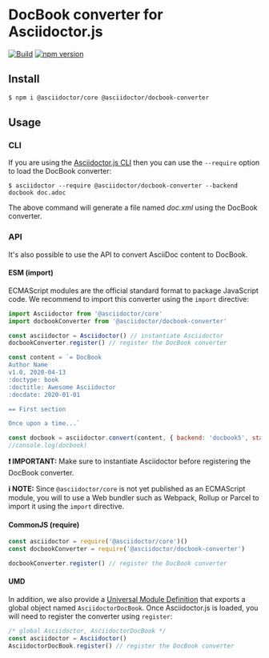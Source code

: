 # DocBook converter for Asciidoctor.js

[![Build](https://github.com/asciidoctor/asciidoctor-docbook.js/actions/workflows/build.yml/badge.svg)](https://github.com/asciidoctor/asciidoctor-docbook.js/actions/workflows/build.yml)
[![npm version](http://img.shields.io/npm/v/@asciidoctor/docbook-converter.svg)](https://www.npmjs.com/package/@asciidoctor/docbook-converter)

## Install

```sh
$ npm i @asciidoctor/core @asciidoctor/docbook-converter
```

## Usage

### CLI

If you are using the [Asciidoctor.js CLI](https://github.com/asciidoctor/asciidoctor-cli.js) then you can use the `--require` option to load the DocBook converter:

```
$ asciidoctor --require @asciidoctor/docbook-converter --backend docbook doc.adoc
```

The above command will generate a file named _doc.xml_ using the DocBook converter.

### API

It's also possible to use the API to convert AsciiDoc content to DocBook.

#### ESM (import)

ECMAScript modules are the official standard format to package JavaScript code.
We recommend to import this converter using the `import` directive:

```js
import Asciidoctor from '@asciidoctor/core'
import docbookConverter from '@asciidoctor/docbook-converter'

const asciidoctor = Asciidoctor() // instantiate Asciidoctor
docbookConverter.register() // register the DocBook converter

const content = `= DocBook
Author Name
v1.0, 2020-04-13
:doctype: book
:doctitle: Awesome Asciidoctor
:docdate: 2020-01-01

== First section

Once upon a time...`

const docbook = asciidoctor.convert(content, { backend: 'docbook5', standalone: true })
//console.log(docbook)
```

**❗ IMPORTANT:** Make sure to instantiate Asciidoctor before registering the DocBook converter.

**ℹ️  NOTE:** Since `@asciidoctor/core` is not yet published as an ECMAScript module, you will to use a Web bundler such as Webpack, Rollup or Parcel to import it using the `import` directive.

#### CommonJS (require)

```js
const asciidoctor = require('@asciidoctor/core')()
const docbookConverter = require('@asciidoctor/docbook-converter')

docbookConverter.register() // register the DocBook converter
```

#### UMD

In addition, we also provide a [Universal Module Definition](https://github.com/umdjs/umd) that exports a global object named `AsciidoctorDocBook`.
Once Asciidoctor.js is loaded, you will need to register the converter using `register`:

```js
/* global Asciidoctor, AsciidoctorDocBook */
const asciidoctor = Asciidoctor()
AsciidoctorDocBook.register() // register the DocBook converter
```
